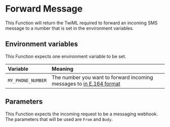 # Forward Message

This Function will return the TwiML required to forward an incoming SMS message to a number that is set in the environment variables.

## Environment variables

This Function expects one environment variable to be set.

| Variable          | Meaning |
| :---------------- | :------ |
| `MY_PHONE_NUMBER` | The number you want to forward incoming messages to [in E.164 format](https://support.twilio.com/hc/en-us/articles/223183008-Formatting-International-Phone-Numbers) |

## Parameters

This Function expects the incoming request to be a messaging webhook. The parameters that will be used are `From` and `Body`.
